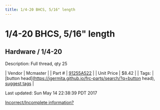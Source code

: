 ```yaml
---
title: 1/4-20 BHCS, 5/16" length
---
```


# 1/4-20 BHCS, 5/16" length
## Hardware / 1/4-20
Description: 	Full thread, qty 25 

| Vendor | Mcmaster | 
| Part # | [91255A522](https://www.mcmaster.com/#91255A522) | 
| Unit Price | $8.42 | 
| Tags: | [button head](https://jgermita.github.io/frc-parts/search/?q=button head), [suggest tags](https://docs.google.com/forms/d/e/1FAIpQLSeWyY8v3RgOty-MyWmh9U0iivNYN_molChYyS-0U-o-kOAv_g/viewform) | 

Last updated: Sun May 14 22:38:39 PDT 2017

 [Incorrect/Incomplete information?](https://docs.google.com/forms/d/e/1FAIpQLSeWyY8v3RgOty-MyWmh9U0iivNYN_molChYyS-0U-o-kOAv_g/viewform)